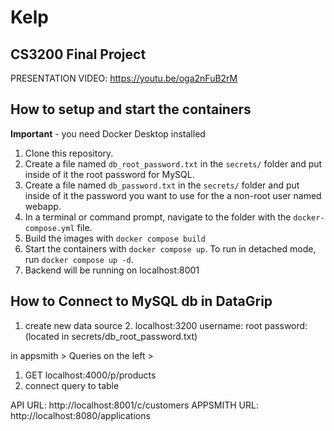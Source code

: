 # Kelp
## CS3200 Final Project

PRESENTATION VIDEO:
https://youtu.be/oga2nFuB2rM 


## How to setup and start the containers
**Important** - you need Docker Desktop installed

1. Clone this repository.  
1. Create a file named `db_root_password.txt` in the `secrets/` folder and put inside of it the root password for MySQL. 
1. Create a file named `db_password.txt` in the `secrets/` folder and put inside of it the password you want to use for the a non-root user named webapp. 
1. In a terminal or command prompt, navigate to the folder with the `docker-compose.yml` file.  
1. Build the images with `docker compose build`
1. Start the containers with `docker compose up`.  To run in detached mode, run `docker compose up -d`. 
1. Backend will be running on localhost:8001
## How to Connect to MySQL db in DataGrip
1. create new data source
   2. localhost:3200 username: root password: (located in  secrets/db_root_password.txt)

in appsmith > Queries on the left > 
1. GET localhost:4000/p/products
2. connect query to table

API URL:
http://localhost:8001/c/customers
APPSMITH URL:
http://localhost:8080/applications
